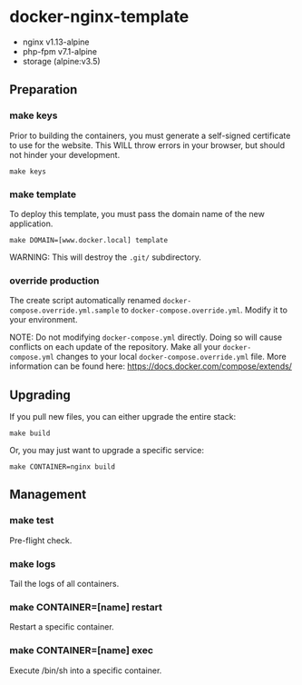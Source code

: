# docker-nginx-template

* nginx v1.13-alpine
* php-fpm v7.1-alpine
* storage (alpine:v3.5)

## Preparation

### make keys

Prior to building the containers, you must generate a self-signed certificate to use for the website.  This WILL throw errors in your browser, but should not hinder your development.

```
make keys
```

### make template

To deploy this template, you must pass the domain name of the new application.

```
make DOMAIN=[www.docker.local] template
```

WARNING: This will destroy the `.git/` subdirectory.

### override production

The create script automatically renamed `docker-compose.override.yml.sample` to `docker-compose.override.yml`. Modify it to your environment.

NOTE: Do not modifying `docker-compose.yml` directly. Doing so will cause conflicts on each update of the repository.  Make all your `docker-compose.yml` changes to your local `docker-compose.override.yml` file.  More information can be found here: https://docs.docker.com/compose/extends/

## Upgrading

If you pull new files, you can either upgrade the entire stack:

```
make build
```

Or, you may just want to upgrade a specific service:

```
make CONTAINER=nginx build
```

## Management

### make test

Pre-flight check.

### make logs

Tail the logs of all containers.

### make CONTAINER=[name] restart

Restart a specific container.

### make CONTAINER=[name] exec

Execute /bin/sh into a specific container.
